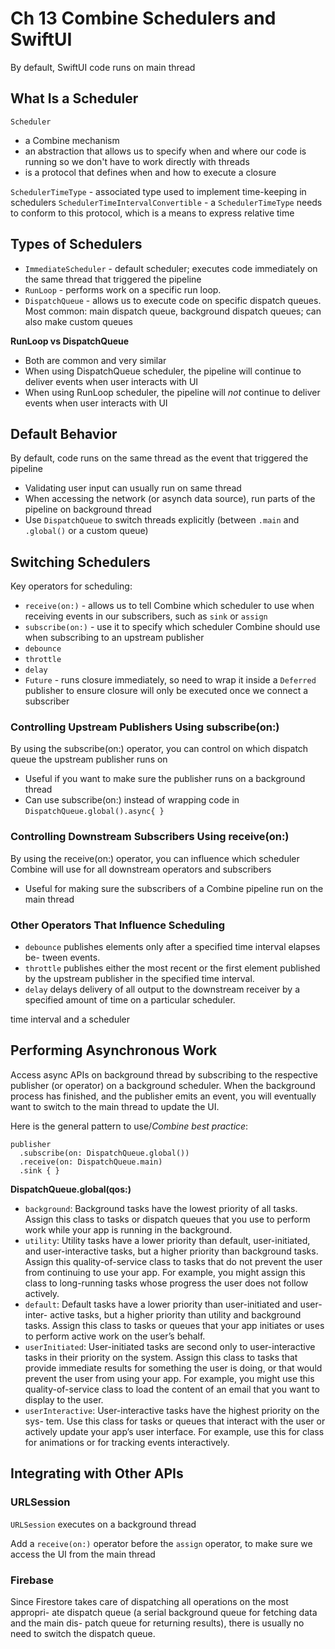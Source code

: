 <!--
http://github.com/iosjulianne
Asynchronous Programming with SwiftUI and Combine
by Peter Friese
Chapter 13 Notes 
-->


# Ch 13 Combine Schedulers and SwiftUI

By default, SwiftUI code runs on main thread

## What Is a Scheduler

`Scheduler` 

- a Combine mechanism 
- an abstraction that allows us to specify when and where our code is running so we don't have to work directly with threads
- is a protocol that defines when and how to execute a closure


`SchedulerTimeType` - associated type used to implement time-keeping in schedulers
`SchedulerTimeIntervalConvertible` - a `SchedulerTimeType` needs to conform to this protocol, which is a means to express relative time

## Types of Schedulers

- `ImmediateScheduler` - default scheduler; executes code immediately on the same thread that triggered the pipeline 
- `RunLoop` - performs work on a specific run loop.
- `DispatchQueue` - allows us to execute code on specific dispatch queues. Most common: main dispatch queue, background dispatch queues; can also make custom queues

**RunLoop vs DispatchQueue**<br>

- Both are common and very similar
- When using DispatchQueue scheduler, the pipeline will continue to deliver events when user interacts with UI
- When using RunLoop scheduler, the pipeline will *not* continue to deliver events when user interacts with UI

## Default Behavior

By default, code runs on the same thread as the event that triggered the pipeline

- Validating user input can usually run on same thread
- When accessing the network (or asynch data source), run parts of the pipeline on background thread
- Use `DispatchQueue` to switch threads explicitly (between `.main` and `.global()` or a custom queue)

## Switching Schedulers
Key operators for scheduling:

* `receive(on:)` - allows us to tell Combine which scheduler to use when receiving events in our subscribers, such as `sink` or `assign`
* `subscribe(on:)` - use it to specify which scheduler Combine should use when subscribing to an upstream publisher
* `debounce`
* `throttle`
* `delay`
* `Future` - runs closure immediately, so need to wrap it inside a `Deferred` publisher to ensure closure will only be executed once we connect a subscriber

### Controlling Upstream Publishers Using subscribe(on:)
By using the subscribe(on:) operator, you can control on which dispatch queue the upstream publisher runs on

- Useful if you want to make sure the publisher runs on a background thread
- Can use subscribe(on:) instead of wrapping code in `DispatchQueue.global().async{ }`

### Controlling Downstream Subscribers Using receive(on:)
By using the receive(on:) operator, you can influence which scheduler Combine
will use for all downstream operators and subscribers

- Useful for making sure the subscribers of a Combine pipeline run on the main thread

### Other Operators That Influence Scheduling

- `debounce` publishes elements only after a specified time interval elapses be- tween events.
- `throttle` publishes either the most recent or the first element published by the upstream publisher in the specified time interval.
- `delay` delays delivery of all output to the downstream receiver by a specified amount of time on a particular scheduler.

time interval and a scheduler

## Performing Asynchronous Work

Access async APIs on background thread by subscribing to the respective publisher (or operator) on a background scheduler. 
When the background process has finished, and the publisher emits an event, you will eventually want to switch to the main thread to update the UI.

Here is the general pattern to use/*Combine best practice*:

```
publisher
  .subscribe(on: DispatchQueue.global())
  .receive(on: DispatchQueue.main)
  .sink { }
```
**DispatchQueue.global(qos:)**<br>

- `background`: Background tasks have the lowest priority of all tasks. Assign this class to tasks or dispatch queues that you use to perform work while your app is running in the background.
- `utility`: Utility tasks have a lower priority than default, user-initiated, and user-interactive tasks, but a higher priority than background tasks. Assign this quality-of-service class to tasks that do not prevent the user from continuing to use your app. For example, you might assign this class to long-running tasks whose progress the user does not follow actively.
- `default`: Default tasks have a lower priority than user-initiated and user-inter- active tasks, but a higher priority than utility and background tasks. Assign this class to tasks or queues that your app initiates or uses to perform active
work on the user’s behalf.
- `userInitiated`: User-initiated tasks are second only to user-interactive tasks in
their priority on the system. Assign this class to tasks that provide immediate results for something the user is doing, or that would prevent the user from using your app. For example, you might use this quality-of-service class to load the content of an email that you want to display to the user.
- `userInteractive`: User-interactive tasks have the highest priority on the sys- tem. Use this class for tasks or queues that interact with the user or actively update your app’s user interface. For example, use this for class for animations or for tracking events interactively.

## Integrating with Other APIs

### URLSession
`URLSession` executes on a background thread

Add a `receive(on:)` operator before the `assign` operator, to make sure we access the UI from the main thread

### Firebase
Since Firestore takes care of dispatching all operations on the most appropri-
ate dispatch queue (a serial background queue for fetching data and the main dis-
patch queue for returning results), there is usually no need to switch the dispatch
queue.
